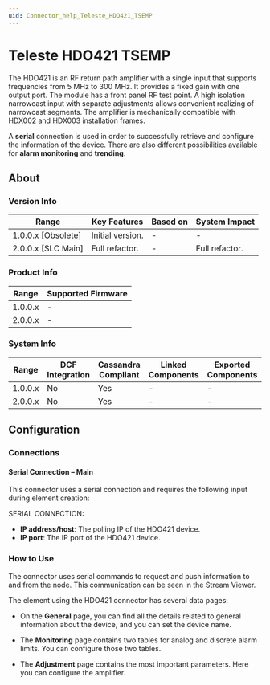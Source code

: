 ```yaml
---
uid: Connector_help_Teleste_HDO421_TSEMP
---
```


# Teleste HDO421 TSEMP

The HDO421 is an RF return path amplifier with a single input that supports frequencies from 5 MHz to 300 MHz. It provides a fixed gain with one output port. The module has a front panel RF test point. A high isolation narrowcast input with separate adjustments allows convenient realizing of narrowcast segments. The amplifier is mechanically compatible with HDX002 and HDX003 installation frames.

A **serial** connection is used in order to successfully retrieve and configure the information of the device. There are also different possibilities available for **alarm monitoring** and **trending**.

## About

### Version Info

| Range              | Key Features      | Based on   | System Impact  |
|--------------------|-------------------|------------|----------------|
| 1.0.0.x [Obsolete] | Initial version.  | -          | -              |
| 2.0.0.x [SLC Main] | Full refactor.    | -          | Full refactor. |

### Product Info

| Range   | Supported Firmware |
|---------|--------------------|
| 1.0.0.x | -                  |
| 2.0.0.x | -                  |

### System Info

| Range   | DCF Integration | Cassandra Compliant | Linked Components | Exported Components |
|---------|-----------------|---------------------|-------------------|---------------------|
| 1.0.0.x | No              | Yes                 | -                 | -                   |
| 2.0.0.x | No              | Yes                 | -                 | -                   |

## Configuration

### Connections

#### Serial Connection – Main

This connector uses a serial connection and requires the following input during element creation:

SERIAL CONNECTION:

- **IP address/host**: The polling IP of the HDO421 device.
- **IP port**: The IP port of the HDO421 device.

### How to Use

The connector uses serial commands to request and push information to and from the node. This communication can be seen in the Stream Viewer.

The element using the HDO421 connector has several data pages:

- On the **General** page, you can find all the details related to general information about the device, and you can set the device name.

- The **Monitoring** page contains two tables for analog and discrete alarm limits. You can configure those two tables.

- The **Adjustment** page contains the most important parameters. Here you can configure the amplifier.
